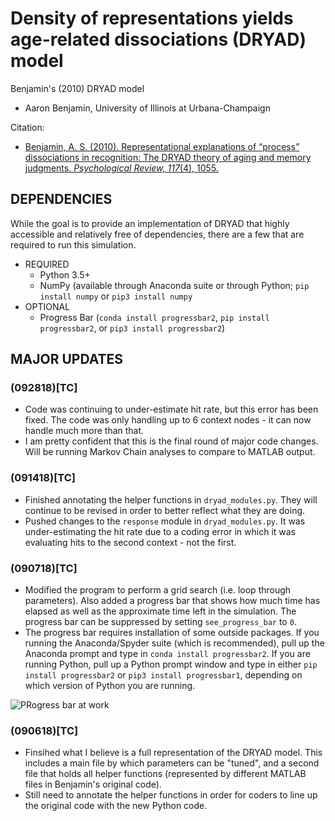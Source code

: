 # Density of representations yields age-related dissociations (DRYAD) model

Benjamin's (2010) DRYAD model
* Aaron Benjamin, University of Illinois at Urbana-Champaign

Citation:
* [Benjamin, A. S. (2010). Representational explanations of “process” dissociations in recognition: The DRYAD theory of aging and memory judgments. _Psychological Review, 117_(4), 1055.](http://psycnet.apa.org/record/2010-18184-001)


## DEPENDENCIES
While the goal is to provide an implementation of DRYAD that highly accessible and relatively free of dependencies, there are a few that are required to run this simulation.
* REQUIRED
   * Python 3.5+
   * NumPy (available through Anaconda suite or through Python; `pip install numpy` or `pip3 install numpy`
* OPTIONAL
   * Progress Bar (`conda install progressbar2`, `pip install progressbar2`, or `pip3 install progressbar2`)

## MAJOR UPDATES

### (092818)[TC]
* Code was continuing to under-estimate hit rate, but this error has been fixed. The code was only handling up to 6 context nodes - it can now handle much more than that.
* I am pretty confident that this is the final round of major code changes. Will be running Markov Chain analyses to compare to MATLAB output.

### (091418)[TC]
* Finished annotating the helper functions in `dryad_modules.py`. They will continue to be revised in order to better reflect what they are doing.
* Pushed changes to the `response` module in `dryad_modules.py`. It was under-estimating the hit rate due to a coding error in which it was evaluating hits to the second context - not the first.

### (090718)[TC]
* Modified the program to perform a grid search (i.e. loop through parameters). Also added a progress bar that shows how much time has elapsed as well as the approximate time left in the simulation. The progress bar can be suppressed by setting `see_progress_bar` to `0`.
* The progress bar requires installation of some outside packages. If you running the Anaconda/Spyder suite (which is recommended), pull up the Anaconda prompt and type in `conda install progressbar2`. If you are running Python, pull up a Python prompt window and type in either `pip install progressbar2` or `pip3 install progressbar1`, depending on which version of Python you are running.

![PRogress bar at work](https://github.gatech.edu/tcurley6/DRYAD/blob/master/rand/progressbar.gif)

### (090618)[TC]
* Finsihed what I believe is a full representation of the DRYAD model. This includes a main file by which parameters can be "tuned", and a second file that holds all helper functions (represented by different MATLAB files in Benjamin's original code). 
* Still need to annotate the helper functions in order for coders to line up the original code with the new Python code.
